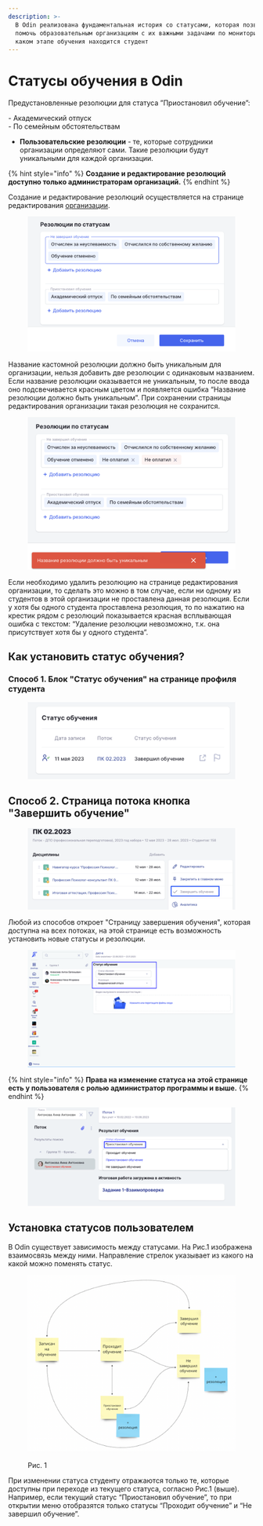 ```yaml
---
description: >-
  В Odin реализована фундаментальная история со статусами, которая позволяет
  помочь образовательным организациям с их важными задачами по мониторингу, на
  каком этапе обучения находится студент
---
```


# Статусы обучения в Odin

Предустановленные резолюции для статуса ”Приостановил обучение”:

\- Академический отпуск\
\- По семейным обстоятельствам

* **Пользовательские резолюции** - те, которые сотрудники организации определяют сами. Такие резолюции будут уникальными для каждой организации.

{% hint style="info" %}
**Создание и редактирование резолюций доступно только администраторам организаций.**
{% endhint %}

Создание и редактирование резолюций осуществляется на странице редактирования [организации](../../struktura/organizaciya/).

<figure><img src="../../.gitbook/assets/image (898).png" alt=""><figcaption></figcaption></figure>

Название кастомной резолюции должно быть уникальным для организации, нельзя добавить две резолюции с одинаковым названием. Если название резолюции оказывается не уникальным, то после ввода оно подсвечивается красным цветом и появляется ошибка “Название резолюции должно быть уникальным”. При сохранении страницы редактирования организации такая резолюция не сохранится.

<figure><img src="../../.gitbook/assets/image (899).png" alt=""><figcaption></figcaption></figure>

Если необходимо удалить резолюцию на странице редактирования организации, то сделать это можно в том случае, если ни одному из студентов в этой организации не проставлена данная резолюция. Если у хотя бы одного студента проставлена резолюция, то по нажатию на крестик рядом с резолюций показывается красная всплывающая ошибка с текстом: “Удаление резолюции невозможно, т.к. она присутствует хотя бы у одного студента”.

## Как установить статус обучения?

### **Способ 1. Блок "Статус обучения" на странице профиля студента**

<figure><img src="../../.gitbook/assets/image (900).png" alt=""><figcaption></figcaption></figure>

## **Способ 2. Страница потока кнопка "Завершить обучение"**

<figure><img src="../../.gitbook/assets/image (901).png" alt=""><figcaption></figcaption></figure>

Любой из способов  откроет "Страницу завершения обучения", которая доступна на всех потоках, на этой странице есть возможность установить новые статусы и резолюции.

<figure><img src="../../.gitbook/assets/image (94).png" alt=""><figcaption></figcaption></figure>

{% hint style="info" %}
**Права на изменение статуса на этой странице есть у пользователя с ролью администратор программы и выше.**
{% endhint %}

<figure><img src="../../.gitbook/assets/image (897).png" alt=""><figcaption></figcaption></figure>

## **Установка статусов пользователем**

В Odin существует зависимость между статусами. На Рис.1 изображена взаимосвязь между ними. Направление стрелок указывает из какого на какой можно поменять статус.

<figure><img src="../../.gitbook/assets/image-3.png" alt=""><figcaption><p>Рис. 1</p></figcaption></figure>

При изменении статуса студенту отражаются только те, которые доступны при переходе из текущего статуса, согласно Рис.1 (выше). Например, если текущий статус “Приостановил обучение”, то при открытии меню отобразятся только статусы “Проходит обучение” и “Не завершил обучение”.
